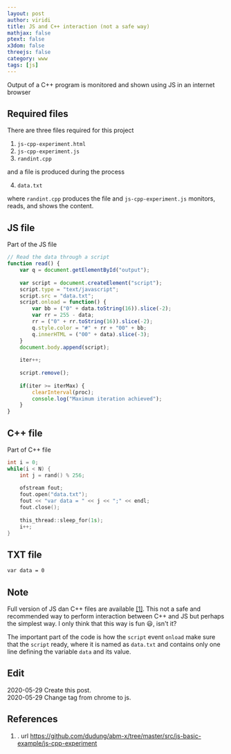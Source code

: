 ```yaml
---
layout: post
author: viridi
title: JS and C++ interaction (not a safe way)
mathjax: false
ptext: false
x3dom: false
threejs: false
category: www
tags: [js]
---
```

Output of a C++ program is monitored and shown using JS in an internet browser

## Required files
There are three files required for this project
1. `js-cpp-experiment.html`
2. `js-cpp-experiment.js`
3. `randint.cpp`

and a file is produced during the process

4. `data.txt`

where `randint.cpp` produces the file and `js-cpp-experiment.js` monitors, reads, and shows the content.


## JS file
Part of the JS file
```javascript
// Read the data through a script
function read() {
	var q = document.getElementById("output");
	
	var script = document.createElement("script");
	script.type = "text/javascript";
	script.src = "data.txt";
	script.onload = function() {
		var bb = ("0" + data.toString(16)).slice(-2);
		var rr = 255 - data;
		rr = ("0" + rr.toString(16)).slice(-2);
		q.style.color = "#" + rr + "00" + bb; 
		q.innerHTML = ("00" + data).slice(-3);
	}
	document.body.append(script);
	
	iter++;
	
	script.remove();
	
	if(iter >= iterMax) {
		clearInterval(proc);
		console.log("Maximum iteration achieved");
	}
}
```

## C++ file
Part of C++ file
```c++
int i = 0;
while(i < N) {
	int j = rand() % 256;
	
	ofstream fout;
	fout.open("data.txt");
	fout << "var data = " << j << ";" << endl;
	fout.close();
			
	this_thread::sleep_for(1s);
	i++;
}
```

## TXT file
```txt
var data = 0
```

## Note
Full version of JS dan C++ files are available [[1]](#ref1). This not a safe and recommended way to perform interaction between C++ and JS but perhaps the simplest way. I only think that this way is fun :smiley:, isn't it?

The important part of the code is how the `script` event `onload` make sure that the `script` ready, where it is named as `data.txt` and contains only one line defining the variable `data` and its value.

## Edit
2020-05-29 Create this post. <br />
2020-05-29 Change tag from chrome to js. <br />

## References
1. <a name="ref1"></a>. url <https://github.com/dudung/abm-x/tree/master/src/js-basic-example/js-cpp-experiment>

